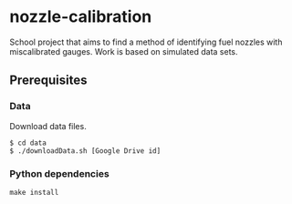 # nozzle-calibration
School project that aims to find a method of identifying fuel nozzles with miscalibrated gauges. Work is based on simulated data sets.

## Prerequisites

### Data
Download data files. 
```
$ cd data
$ ./downloadData.sh [Google Drive id]
```

### Python dependencies
```
make install
```
